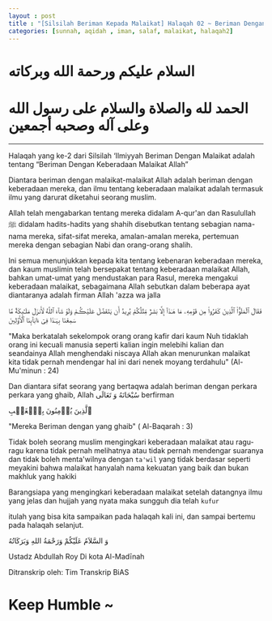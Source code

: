 ```yaml
---
layout : post
title : "[Silsilah Beriman Kepada Malaikat] Halaqah 02 ~ Beriman Dengan Keberadaan Malaikat Allah"
categories: [sunnah, aqidah , iman, salaf, malaikat, halaqah2]
---
```

# السلام عليكم ورحمة الله وبركاته
# الحمد لله والصلاة والسلام على رسول الله وعلى آله وصحبه أجمعين

---

Halaqah yang ke-2 dari Silsilah ‘Ilmiyyah Beriman Dengan Malaikat adalah tentang “Beriman Dengan Keberadaan Malaikat Allah”

Diantara beriman dengan malaikat-malaikat Allah adalah beriman dengan keberadaan mereka, dan ilmu tentang keberadaan malaikat adalah termasuk ilmu yang darurat diketahui seorang muslim.

Allah telah mengabarkan tentang mereka didalam A-qur'an dan Rasulullah ﷺ didalam hadits-hadits yang shahih disebutkan tentang sebagian nama-nama mereka, sifat-sifat mereka, amalan-amalan mereka, pertemuan mereka dengan sebagian Nabi dan orang-orang shalih.

Ini semua menunjukkan kepada kita tentang kebenaran keberadaan mereka, dan kaum muslimin telah bersepakat tentang keberadaan malaikat Allah, bahkan umat-umat yang mendustakan para Rasul, mereka mengakui keberadaan malaikat, sebagaimana Allah sebutkan dalam beberapa ayat diantaranya adalah firman Allah 'azza wa jalla

فَقَالَ ٱلۡمَلَؤُاْ ٱلَّذِينَ كَفَرُواْ مِن قَوۡمِهِۦ مَا هَـٰذَآ إِلَّا بَشَرٌ۬ مِّثۡلُكُمۡ يُرِيدُ أَن يَتَفَضَّلَ عَلَيۡڪُمۡ وَلَوۡ شَآءَ ٱللَّهُ لَأَنزَلَ مَلَـٰٓٮِٕكَةً۬ مَّا سَمِعۡنَا بِہَـٰذَا فِىٓ ءَابَآٮِٕنَا ٱلۡأَوَّلِينَ


"Maka berkatalah sekelompok orang orang kafir dari kaum Nuh tidaklah orang ini kecuali manusia seperti kalian ingin melebihi kalian dan seandainya Allah menghendaki niscaya Allah akan menurunkan malaikat kita tidak pernah mendengar hal ini dari nenek moyang terdahulu" (Al-Mu'minun : 24)

Dan diantara sifat seorang yang bertaqwa adalah beriman dengan perkara perkara yang ghaib, Allah سُبْحَانَهُ وَ تَعَالَى berfirman

ٱلَّذِينَ يُؤۡمِنُونَ بِٱلۡغَيۡبِ

"Mereka Beriman dengan yang ghaib" ( Al-Baqarah : 3)

Tidak boleh seorang muslim mengingkari keberadaan malaikat atau ragu-ragu karena tidak pernah melihatnya atau tidak pernah mendengar suaranya dan tidak boleh menta'wilnya dengan `ta'wil` yang tidak berdasar seperti meyakini bahwa malaikat hanyalah nama kekuatan yang baik dan bukan makhluk yang hakiki

Barangsiapa yang mengingkari keberadaan malaikat setelah datangnya ilmu yang jelas dan hujjah yang nyata maka sungguh dia telah `kufur`

itulah yang bisa kita sampaikan pada halaqah kali ini, dan sampai bertemu pada halaqah selanjut.

وَ السَّلاَمُ عَلَيْكُمْ وَرَحْمَةُ اللهِ وَبَرَكَاتُهُ

Ustadz Abdullah Roy
Di kota Al-Madīnah

Ditranskrip oleh: Tim Transkrip BiAS

# Keep Humble ~
